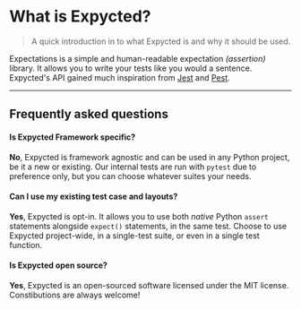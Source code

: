 # What is Expycted?

> A quick introduction in to what Expycted is and why it should be used.

Expectations is a simple and human-readable expectation *(assertion)* library. It allows you to write your tests like you would a sentence.
Expycted's API gained much inspiration from [Jest](https://jestjs.io/docs/expect) and [Pest](https://pestphp.com/docs/expectations).

<hr /> 

## Frequently asked questions

#### Is Expycted Framework specific?
**No**, Expycted is framework agnostic and can be used in any Python project, be it a new or existing. Our internal tests are run with `pytest` due to preference only, but you can choose whatever suites your needs.

#### Can I use my existing test case and layouts?
**Yes**, Expycted is opt-in. It allows you to use both *native* Python `assert` statements alongside `expect()` statements, in the same test. Choose to use Expycted project-wide, in a single-test suite, or even in a single test function.

#### Is Expycted open source?
**Yes**, Expycted is an open-sourced software licensed under the MIT license. Constibutions are always welcome!
